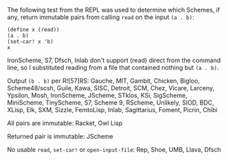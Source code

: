 The following test from the REPL was used to determine which Schemes, if any, return immutable pairs from calling `read` on the input `(a . b)`:

```
(define x (read))
(a . b)
(set-car! x 'b)
x
```

IronScheme, S7, Dfsch, Inlab don't support (read) direct from the command line, so I substituted reading from a file that contained nothing but `(a . b)`.

Output `(b . b)` per R![57]RS: Gauche, MIT, Gambit, Chicken, Bigloo, Scheme48/scsh, Guile, Kawa, SISC, Detroit, SCM, Chez, Vicare, Larceny, Ypsilon, Mosh, IronScheme, JScheme, STklos, KSi, SigScheme, MiniScheme, TinyScheme, S7, Scheme 9, RScheme, Unlikely, SIOD, BDC, XLisp, Elk, SXM, Sizzle, FemtoLisp, Inlab, Sagittarius, Foment, Picrin, Chibi

All pairs are immutable: Racket, Owl Lisp

Returned pair is immutable: JScheme

No usable `read`, `set-car!` or `open-input-file`: Rep, Shoe, UMB, Llava, Dfsch

